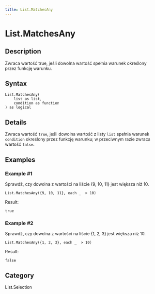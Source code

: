 ```yaml
---
title: List.MatchesAny
---
```


# List.MatchesAny


## Description

Zwraca wartość true, jeśli dowolna wartość spełnia warunek określony przez funkcję warunku.


## Syntax

```powerquery
List.MatchesAny(
    list as list,
    condition as function
) as logical
```


## Details

Zwraca wartość <code>true</code>, jeśli dowolna wartość z listy <code>list</code> spełnia warunek <code>condition</code> określony przez funkcję warunku; w przeciwnym razie zwraca wartość <code>false</code>.


## Examples

### Example #1 
Sprawdź, czy dowolna z wartości na liście \{9, 10, 11} jest większa niż 10.
```powerquery
List.MatchesAny({9, 10, 11}, each _  > 10)
```

Result: 
```powerquery
true
```


### Example #2 
Sprawdź, czy dowolna z wartości na liście \{1, 2, 3} jest większa niż 10.
```powerquery
List.MatchesAny({1, 2, 3}, each _  > 10)
```

Result: 
```powerquery
false
```




## Category
List.Selection
